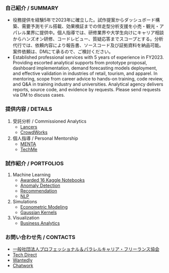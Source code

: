 ### 自己紹介 / SUMMARY
* 役務提供を経験5年で2023年に確立した。試作提案からダッシュボード構築、需要予測モデル搭載、効果検証までの伴走型分析支援を小売・観光・アパレル業界に提供中。個人指導では、研修業界や大学生向けにキャリア相談からハンズオン研修、コードレビュー、質疑応答までスコープとする。分析代行では、依頼内容により報告書、ソースコード及び証拠資料を納品可能。案件依頼は、DMにて承るので、ご検討ください。
* Established professional services with 5 years of experience in FY2023. Providing escorted analytical supports from prototype proposal, dashboard implementation, demand forecasting models deployment, and effective validation in industries of retail, tourism, and apparel. In mentoring, scope from career advice to hands-on training, code review, and Q&A in training industry and universities. Analytical agency delivers reports, source code, and evidence by requests. Please send requests via DM to discuss cases.

### 提供内容 / DETAILS
1. 受託分析 / Commissioned Analytics
    * [Lancers](https://www.lancers.jp/menu/detail/1292334)
    * [CrowdWorks](https://crowdworks.jp/public/employees/5696943)
1. 個人指導 / Personal Mentorship
    * [MENTA](https://menta.work/plan/15007?ref=mentor_profile)
    * [TechMe](https://techme.jp/expert/43ce202e-8b83-4b54-b8e1-c8103cf993f5)

### 試作紹介 / PORTFOLIOS
1. Machine Learning
    * [Awarded 16 Kaggle Notebooks](https://github.com/Satoru-Shibata-JPN/Kaggle/blob/main/README.md)
    * [Anomaly Detection](https://github.com/Satoru-Shibata-JPN/AnomalyDetection/blob/main/README.md)
    * [Recommendation](https://github.com/Satoru-Shibata-JPN/Recommendation/blob/main/README.md)
    * [NLP](https://github.com/Satoru-Shibata-JPN/NLP/blob/main/README.md)
1. Simulations
    * [Econometric Modeling](https://github.com/Satoru-Shibata-JPN/EconometricModeling/blob/main/README.md)
    * [Gaussian Kernels](https://github.com/Satoru-Shibata-JPN/GaussianKernels/blob/main/README.md)
1. Visualization
    * [Business Analytics](https://github.com/Satoru-Shibata-JPN/BusinessAnalytics/blob/main/README.md)

### お問い合わせ先 / CONTACTS
* [一般社団法人プロフェッショナル＆パラレルキャリア・フリーランス協会](https://www.freelance-jp.org/talents/27761)
* [Tech Direct](https://techdirect.jp/users/4e98de22-680c-46e7-a6ac-6e10bc6d2f9b)
* [Wantedly](https://www.wantedly.com/id/FreeAnalytics)
* [Chatwork](https://www.chatwork.com/FreeAnalytics)
